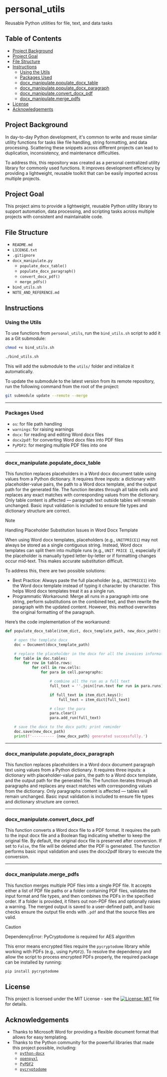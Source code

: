 # personal_utils
Reusable Python utilities for file, text, and data tasks

## Table of Contents
- [Project Background](#project-background)
- [Project Goal](#project-goal)
- [File Structure](#file-structure)
- [Instructions](#instructions)
  - [Using the Utils](#using-the-utils)
  - [Packages Used](#packages-used)
  - [docx_manipulate.populate_docx_table](#docx_manipulatepopulate_docx_table)
  - [docx_manipulate.populate_docx_paragraph](#docx_manipulatepopulate_docx_paragraph)
  - [docx_manipulate.convert_docx_pdf](#docx_manipulateconvert_docx_pdf)
  - [docx_manipulate.merge_pdfs](#docx_manipulatemerge_pdfs)
- [License](#license)
- [Acknowledgements](#acknowledgements)

## Project Background
In day-to-day Python development, it's common to write and reuse similar utility functions for tasks like file handling, string formatting, and data processing. Scattering these snippets across different projects can lead to duplication, inconsistency, and maintenance difficulties.

To address this, this repository was created as a personal centralized utility library for commonly used functions. It improves development efficiency by providing a lightweight, reusable toolkit that can be easily imported across multiple projects.

## Project Goal
This project aims to provide a lightweight, reusable Python utility library to support automation, data processing, and scripting tasks across multiple projects with consistent and maintainable code.

## File Structure
- `README.md`
- `LICENSE.txt`
- `.gitignore`
- `docx_manipulate.py`
  - `populate_docx_table()`
  - `populate_docx_paragraph()`
  - `convert_docx_pdf()`
  - `merge_pdfs()`
- `bind_utils.sh`
- `NOTE_AND_REFERENCE.md`

## Instructions

### Using the Utils
To use functions from `personal_utils`, run the `bind_utils.sh` script to add it as a Git submodule:

```bash
chmod +x bind_utils.sh

./bind_utils.sh
```

This will add the submodule to the `utils/` folder and initialize it automatically.

To update the submodule to the latest version from its remote repository, run the following command from the root of the project:

```bash
git submodule update --remote --merge
```

---

### Packages Used
- `os`: for file path handling
- `warnings`: for raising warnings
- `docx`: for reading and editing Word docx files
- `docx2pdf`: for converting Word docx files into PDF files
- `PyPDF2`: for merging multiple PDF files into one

---

### docx_manipulate.populate_docx_table
This function replaces placeholders in a Word docx document table using values from a Python dictionary. It requires three inputs: a dictionary with placeholder-value pairs, the path to a Word docx template, and the output path for the generated file. The function iterates through all table cells and replaces any exact matches with corresponding values from the dictionary. Only table content is affected — paragraph text outside tables will remain unchanged. Basic input validation is included to ensure file types and dictionary structure are correct.

> [!NOTE]  
> Handling Placeholder Substitution Issues in Word Docx Template

When using Word docx templates, placeholders (e.g., `UNITPRICE1`) may not always be stored as a single contiguous string. Instead, Word docx templates can split them into multiple runs (e.g., `UNIT PRICE 1`), especially if the placeholder is manually typed letter-by-letter or if formatting changes occur mid-text. This makes accurate substitution difficult.

To address this, there are two possible solutions:
- Best Practice: Always paste the full placeholder (e.g., `UNITPRICE1`) into the Word docx template instead of typing it character by character. This helps Word docx templates treat it as a single run.
- Programmatic Workaround: Merge all runs in a paragraph into one string, perform substitutions on the combined text, and then rewrite the paragraph with the updated content. However, this method overwrites the original formatting of the paragraph.

Here’s the code implementation of the workaround:

```python
def populate_docx_table(item_dict, docx_template_path, new_docx_path):

    # open the template docx
    doc = Document(docx_template_path)

    # replace the placeholder in the docx for all the invoices information
    for table in doc.tables:
        for row in table.rows:
            for cell in row.cells:
                for para in cell.paragraphs:

                    # combine all the run as a full text
                    full_text = ''.join([run.text for run in para.runs])

                    if full_text in item_dict.keys():
                        full_text = item_dict[full_text]

                    # clear the para
                    para.clear()
                    para.add_run(full_text)

    # save the docx to the docx path; print reminder
    doc.save(new_docx_path)
    print(f'---------- {new_docx_path} generated successfully.')
```

---

### docx_manipulate.populate_docx_paragraph
This function replaces placeholders in a Word docx document paragraph text using values from a Python dictionary. It requires three inputs: a dictionary with placeholder-value pairs, the path to a Word docx template, and the output path for the generated file. The function iterates through all paragraphs and replaces any exact matches with corresponding values from the dictionary. Only paragraphs content is affected — tables will remain unchanged. Basic input validation is included to ensure file types and dictionary structure are correct.

---

### docx_manipulate.convert_docx_pdf
This function converts a Word docx file to a PDF format. It requires the path to the input docx file and a Boolean flag indicating whether to keep the original file. By default, the original docx file is preserved after conversion. If set to `False`, the file will be deleted after the PDF is generated. The function performs basic input validation and uses the docx2pdf library to execute the conversion.

---

### docx_manipulate.merge_pdfs
This function merges multiple PDF files into a single PDF file. It accepts either a list of PDF file paths or a folder containing PDF files, validates the input format and file types, and then combines the PDFs in the specified order. If a folder is provided, it filters out non-PDF files and optionally raises a warning. The merged output is saved to a user-defined path, and basic checks ensure the output file ends with `.pdf` and that the source files are valid.

> [!CAUTION]  
> DependencyError: PyCryptodome is required for AES algorithm

This error means encrypted files require the `pycryptodome` library while working with PDFs (e.g., using `PyPDF2`). To resolve the dependency and allow the script to process encrypted PDFs properly, the required package can be installed by running:

```python
pip install pycryptodome
```

## License
This project is licensed under the MIT License - see the [![License: MIT](https://img.shields.io/badge/License-MIT-yellow.svg)](https://github.com/leopengningchuan/personal_utils?tab=MIT-1-ov-file) file for details.

## Acknowledgements
- Thanks to Microsoft Word for providing a flexible document format that allows for easy templating.
- Thanks to the Python community for the powerful libraries that made this project possible, including:
  - [`python-docx`](https://pypi.org/project/docx2pdf/)
  - [`openpyxl`](https://pypi.org/project/docx2pdf/)
  - [`PyPDF2`](https://pypi.org/project/PyPDF2/)
  - [`pycryptodome`](https://pypi.org/project/pycryptodome/)
